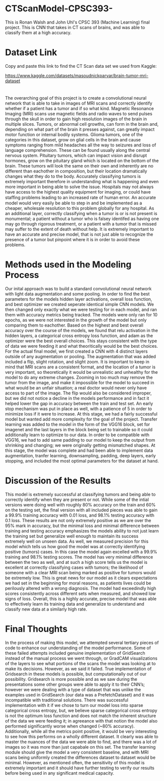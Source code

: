 # CTScanModel-CPSC393-
This is Ronan Walsh and John Uhl's CPSC 393 (Machine Learning) final project. This is CNN that takes in CT scans of brains, and was able to classify them at a high accuracy. 

# Dataset Link

Copy and paste this link to find the CT Scan data set we used from Kaggle:

https://www.kaggle.com/datasets/masoudnickparvar/brain-tumor-mri-dataset

# 

The overarching goal of this project is to create a convolutional neural network that is able to take in images of MRI scans and correctly identify whether if a patient has a tumor and if so what kind. Magnetic Resonance Imaging (MRI) scans use magnetic fields and radio waves to send pulses through the skull in order to gain high resolution images of the brain in multiple slices. Tumors, or abnormal cell growths, can form in the brain and, depending on what part of the brain it presses against, can greatly impact motor function or internal bodily systems. Glioma tumors, one of the categories in this dataset, grow on glial cells in the brain and cause symptoms ranging from mild headaches all the way to seizures and loss of language comprehension. These can be found usually along the central nervous system. Pituitary tumors, which can impact vision and disrupt hormones, grow on the pituitary gland which is located on the bottom of the brain. These tumors will look the same on their own and inherently are no different than eachother in composition, but their location dramatically changes what they do to the body. Accurately classifying tumors is extremely important therefore in understanding what is happening and even more important in being able to solve the issue. Hospitals may not always have access to the highest quality equipment for imaging, or could have staﬀing problems leading to an increased rate of human error. An accurate model would very easily be able to step in and be implemented as a cheaper, wholesale resolution to this problem globally for any hospital. As an additional layer, correctly classifying when a tumor is or is not present is monumental; a patient without a tumor who is falsey identifed as having one may go through rigorous treatment, or a patient with a tumor that is missed may suffer to the extent of death without help. It is extremely important to have an accurate and precise model, that is not just able to recognize the presence of a tumor but pinpoint where it is in order to avoid these problems.

# Methods used in the Modeling Process

Our inital approach was to build a standard convolutional neural network with light data augmentation and some pooling. In order to find the best parameters for the models hidden layer activations, overall loss function, and best optimizer we created seperate identical simple CNN models. We then changed only exactly what we were testing for in each model, and ran them with accuracy metrics being tracked. The models were only ran for 10 epochs, as we were not interested in the growth of the model but only comparing them to eachother. Based on the highest and best overall accuracy over the course of the models, we found that relu activation in the hidden layers, a categorical cross entropy loss function, and adam as the optimizer were the best overall choices. This stays consistent with the type of data we were feeding it and what theoritically would be the best choices. For the actual final model, we first created a CNN with 4 distinct layers outside of any augmentation or pooling. The augmentation that was added included a flip, slight rotation, and slight zoom. It is important to keep in mind that MRI scans are a consistent format, and the location of a tumor is very important, so theoretically it would be unrealistic and unhealthy for the model to do any extreme changes. Zooming in too much may remove the tumor from the image, and make it impossible for the model to succeed in what would be an unfair situation; a real doctor would never only have access to part of the image. The flip would also be considered improper, but we did not notice a decline in the models performance and in fact it helped lower the gap in accuracy between the train and test set. An early stop mechanism was put in place as well, with a patience of 5 in order to minimize loss if it were to increase. At this stage, we had a fairly successful model but wanted add more complexity for the goal of the project. Transfer learning was added to the model in the form of the VGG16 block, set for imagenet and the last layers in the block being set to trainable so it could additionally learn to optimize to our data. In order to be compatible with VGG16, we had to add same padding to our model to keep the output from shrinking and changing; we were originally getting mismatched shapes. At this stage, the model was complete and had been able to implement data augmentation, tranfer learning, downsampling, padding, deep layers, early stopping, and included the most optimal parameters for the dataset at hand.


# Discussion of the Results

This model is extremely successful at classifying tumors and being able to correctly identify when they are present or not. While some of the intial versions were doing well with roughly 80% accuracy on the train and 60% on the testing set, the final version with all included pieces was able to gain a 99.9% training accuracy with 0.01 loss, and 98.1% testing accuracy with 0.1 loss. These results are not only extremely positive as we are over the 95% mark in accuracy, but the minimal loss and minimal difference between training and testing accuracy emphasizes the models ability to not just learn the training set but generalize well enough to maintain its success extremely well on unseen data. As well, we measured precision for this model which tells us how good the model was at correctly identifying positive (tumors) cases. In this case the model again excelled with a 99.9% training and 98.1% testing scores. The model has very minimal difference between the two as well, and at such a high score tells us the model is excellent at correctly classifying cases with tumors; the likelihood of someone with a clear MRI scan being marked as positive for tumors would be extremely low. This is great news for our model as it clears expectations we had set in the beginning for moral reasons, as patients lives could be perilously altered with a wrong diagnosis. The model had exceedindly high scores consistently across different sets when measured, and showed low signs of loss. Overall, this is a highly accurate, precise model that was able to effectively learn its training data and generalize to understand and classify new data at a similarly high rate.

# Final Thoughts

In the process of making this model, we attempted several tertiary pieces of code to enhance our understanding of the model performance. Some of these failed attempts included genuine implementation of GridSearch instead of the manual process we went through, or GradCAM visualizations of the layers to see what portions of the scans the model was looking at to make its decisions. However, as we said it failed. True implementation of Gridsearch in these models is possible, but computationally out of our possibility. Gridsearch is more possible and as we saw during the presentations some other groups were able to apply it to their CNN’s; however we were dealing with a type of dataset that was unlike the examples used in GridSearch (our data was a PrefetchDataset) and it was incompatible with traditional solutions. There was successful implementation with it if we chose to turn our model loss into sparse categorical cross entropy, but, we believe sparse categorical cross entropy is not the optimum loss function and does not match the inherent structure of the data we were
feeding it; in agreeance with that notion the model also performed significantly worse when changed (~80% accuracy). Additionally, while all the metrics point positive, it would be very interesting to see how this performs on a wholly different dataset. It clearly was able to master the nuances of the data we were able to find, and there was a lot of images so it was more than just capabale on this set. The transfer learning module should give the model a very consistent baseline, and with MRI scans being uniformly created the differences dataset to dataset would be minimal. However, as mentioned often, the sensitivity of this model is extremely important and it should have further testing to verify our results before being used in any significant medical capacity.
